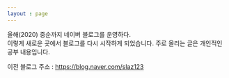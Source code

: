 ```yaml
---
layout : page
---
```


올해(2020) 중순까지 네이버 블로그를 운영하다.  
이렇게 새로운 곳에서 블로그를 다시 시작하게 되었습니다. 
주로 올리는 글은 개인적인 공부 내용입니다.

이전 블로그 주소 : https://blog.naver.com/slaz123
